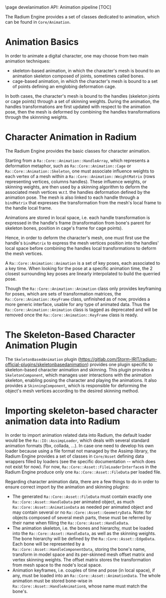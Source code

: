 \page develanimation API: Animation pipeline
[TOC]

The Radium Engine provides a set of classes dedicated to animation,
which can be found in `Core/Animation`.

# Animation Basics

In order to animate a digital character, one may choose from two main animation techniques:
 - skeleton-based animation, in which the character's mesh is bound to an
animation skeleton composed of joints, sometimes called bones.
 - cage-based animation, in which the character's mesh is bound to a set of
points defining an emglobing deformation cage.

In both cases, the character's mesh is bound to the handles (skeleton joints or
cage points) through a set of skinning weights.
During the animation, the handles transformations are first updated with respect
to the animation pose, then the mesh is deformed by combining the handles
transformations through the skinnning weights.

# Character Animation in Radium

The Radium Engine provides the basic classes for character animation.

Starting from a `Ra::Core::Animation::HandleArray`, which represents a deformation metaphor, such as `Ra::Core::Animation::Cage` or `Ra::Core::Animation::Skeleton`,
one must associate influence weights to each vertex of a mesh within a `Ra::Core::Animation::WeightMatrix`
(rows representing vertices, columns handles).
These influence weights, or skinning weights, are then used by a skinning algorithm to deform
the associated mesh vertices w.r.t. the handles deformation defined by the animation pose.
The mesh is also linked to each handle through a `bindMatrix` that expresses the
transformation from the mesh's local frame to the handle local frame.

Animations are stored in local space, i.e. each handle transformation is expressed
in the handle's frame (transformation from bone's parent for skeleton bones,
position in cage's frame for cage points).

Hence, in order to deform the character's mesh, one must first use the handle's `bindMatrix`
to express the mesh vertices position into the handles' local space before combining the
handles local transformations to deform the mesh vertices.

A `Ra::Core::Animation::Animation` is a set of key poses, each associated to a key time.
When looking for the pose at a specific animation time, the 2 closest surrounding
key poses are linearly interpolated to build the querried pose.

Though the `Ra::Core::Animation::Animation` class only provides keyframing for poses, which are sets
of transformation matrices, the `Ra::Core::Animation::KeyFrame` class, unfinished as of now, provides
a more generic interface, usable for any type of animated data.
Thus the `Ra::Core::Animation::Animation` class is tagged as deprecated and will be removed once the `Ra::Core::Animation::KeyFrame` class is ready.

# The Skeleton-Based Character Animation Plugin

The `SkeletonBasedAnimation` plugin (https://gitlab.com/Storm-IRIT/radium-official-plugins/skeletonbasedanimation) provides one plugin specific to skeleton-based character animation and skinning.
This plugin provides a `SkeletonComponent`, which manages user interactions with
the animation skeleton, enabling posing the character and playing the animations.
It also provides a `SkinningComponent`, which is responsible for deforming the
object's mesh vertices according to the desired skinning method.

# Importing skeleton-based character animation data into Radium

In order to import animation related data into Radium, the default loader would be the `Ra::IO::AssimpLoader`,
 which deals with several standard animation formats (fbx, collada, ...).
In case one need to develop his own loader because using a file format not managed by the
Assimp library, the Radium Engine provides a set of classes in `Core/Asset` defining data
wrappers filled by loaders (see the specific documentation -- which does not exist for now).
For now, `Ra::Core::Asset::FileLoaderInterface`s in the Radium Engine produce only one `Ra::Core::Asset::FileData` per loaded file.

Regarding character animation data, there are a few things to do in order to ensure correct import by the 
animation and skinning plugins:
 * The generated `Ra::Core::Asset::FileData` must contain exactly one `Ra::Core::Asset::HandleData` per animated object, as much `Ra::Core::Asset::AnimationData`
   as needed per animated object and may contain several or no `Ra::Core::Asset::GeometryData`.
   Note: for objects composed of several mesh parts, these must be referred by their name when filling the `Ra::Core::Asset::HandleData`.
 * The animation skeleton, i.e. the bones and hierarchy, must be loaded into the
   `Ra::Core::Asset::HandleData`, as well as the skinning weights.
   The bone hierarchy will be defined by the `Ra::Core::Asset::EdgeData`.
   Each bone will be represented by a `Ra::Core::Asset::HandleComponentData`, storing the bone's name,
   transform in model space and its per-skinned mesh offset matrix and vertex skinning weights.
   The offset matrix stores the transformation from mesh space to the node's local space.
 * Animation keyframes, i.e. couples of time and pose (in local space), if any, must be loaded into an `Ra::Core::Asset::AnimationData`.
   The whole animation must be stored bone-wise in `Ra::Core::Asset::HandleAnimation`s, whose name must match the bone's.

